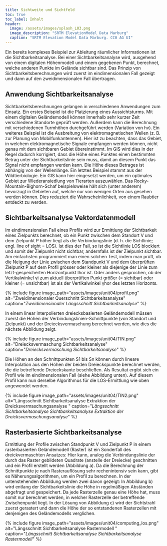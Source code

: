 ```yaml
---
title: Sichtweite und Sichtfeld
toc: true
toc_label: Inhalt
header:
  image: /assets/images/splash_L03.png
  image_description: "SRTM ElevationModel Data Marburg"
  caption: "SRTM Elevation Model Data Marburg. CC0 AG UI"
---
```



Ein bereits komplexes Beispiel zur Ableitung räumlicher Informationen ist die Sichtbarkeitsanalyse. Bei einer Sichtbarkeitsanalyse wird, ausgehend von einem digitalen Höhenmodell und einem gegebenen Punkt, berechnet, welche anderen Punkte im Gelände sichtbar sind. Das Prinzip von Sichtbarkeitsberechnungen wird zuerst im eindimensionalen Fall gezeigt und dann auf den zweidimensionalen Fall übertragen.

## Anwendung Sichtbarkeitsanalyse
Sichtbarkeitsberechnungen gelangen in verschiedenen Anwendungen zum Einsatz. Ein erstes Beispiel ist die Platzierung eines Aussichtsturms. Mit einem digitalen Geländemodell können innerhalb sehr kurzer Zeit verschiedene Standorte geprüft werden. Außerdem kann die Berechnung mit verschiedenen Turmhöhen durchgeführt werden (Variation von hv). Ein weiteres Beispiel ist die Ausbreitung von elektromagnetischen Wellen (z. B. zur Planung von Mobilfunkantennen). Hier ist zu beachten, dass das Gebiet, in welchem elektromagnetische Signale empfangen werden können, nicht genau mit dem sichtbaren Gebiet übereinstimmt. Im GIS wird dies in der Regel dadurch korrigiert, dass die Höhe eines Punktes einen bestimmten Betrag unter der Sichtbarkeitslinie sein muss, damit an diesem Punkt das Signal nicht empfangen werden kann. Die Höhe dieses Betrages ist abhängig von der Wellenlänge. Ein letztes Beispiel stammt aus der Wildtierbiologie. Ein GIS kann hier eingesetzt werden, um ein optimales Gebiet zur Wiederansiedlung von Tierarten auszuwählen. Das Rocky-Mountain-Bighorn-Schaf beispielsweise hält sich (unter anderem) bevorzugt in Gebieten auf, welche nur von wenigen Orten aus gesehen werden können. Dies reduziert die Wahrscheinlichkeit, von einem Raubtier entdeckt zu werden.


## Sichtbarkeitsanalyse Vektordatenmodell

Im eindimensionalen Fall eines Profils wird zur Ermittlung der Sichtbarkeit eines Zielpunkts berechnet, ob ein Punkt zwischen dem Standort V und dem Zielpunkt P höher liegt als die Verbindungslinie (d. h. die Sichtlinie; engl. line of sight = LOS). Ist dies der Fall, so ist die Sichtlinie LOS blockiert und somit der Zielpunkt nicht sichtbar, andernfalls ist der Zielpunkt sichtbar. Am einfachsten programmiert man einen solchen Test, indem man prüft, ob die Neigung der Linie zwischen dem Standpunkt V und dem überprüften Zielpunkt P auf dem Profil grösser oder kleiner als diejenige der Linie zum letzt-gespeicherten Horizontpunkt Ihor ist. Oder anders gesprochen, ob der Vertikalwinkel γi zum aktuell überprüften Punkt größer (= sichtbar) oder kleiner (= unsichtbar) ist als der Vertikalwinkel γhor des letzten Horizonts.

{% include figure image_path="assets/images/unit04/profil.png" alt="Zweidimensionaler Querschnitt Sichtbarkeitsanalyse" caption="*Zweidimensionaler Längsschnitt Sichtbarkeitsanalyse*" %}

In einem linear interpolierten dreiecksbasierten Geländemodell müssen zuerst die Höhen der Verbindungslinien-Schnittpunkte (von Standort und Zielpunkt) und der Dreiecksvermaschung berechnet werden, wie dies die nächste Abbildung zeigt.

{% include figure image_path="assets/images/unit04/TIN.png" alt="Dreiecksvermaschung  Sichtbarkeitsanalyse" caption="*Dreiecksvermaschung  Sichtbarkeitsanalyse*" %}

Die Höhen an den Schnittpunkten S1 bis Sn können durch lineare Interpolation aus den Höhen der beiden Dreieckspunkte berechnet werden, die die betreffende Dreieckskante beschließen. Als Resultat ergibt sich ein Profil wie im eindimensionalen Fall (siehe Abbildung unten). Auf diesem Profil kann nun derselbe Algorithmus für die LOS-Ermittlung wie oben angewendet werden.

{% include figure image_path="assets/images/unit04/TIN2.png" alt="Längsschnitt  Sichtbarkeitsanalyse Extraktion der Dreicksvermaschungsanalyse " caption="*Längsschnitt   Sichtbarkeitsanalyse Sichtbarkeitsanalyse Extraktion der Dreicksvermaschungsanalyse*" %}

## Rasterbasierte Sichtbarkeitsanalyse

Ermittlung der Profile zwischen Standpunkt V und Zielpunkt P in einem rasterbasierten Geländemodell (Raster) ist ein Sonderfall des dreickvermaschten Ansatzes: Hier kann, analog die Verbindungslinie der durch das Raster gebildeten Quadrate (anstelle der Dreiecke) geschnitten und ein Profil erstellt werden (Abbildung a). Da die Berechnung der Schnittpunkte je nach Rasterauflösung sehr rechenintensiv sein kann, gibt es Näherungsalgorithmen, um ein Profil zu berechnen. In der untenstehenden Abbildung werden zwei davon gezeigt: In Abbildung b) wird entlang der Sichtbarkeitslinie die Höhe in regelmäßigen Abständen abgefragt und gespeichert. Da jede Rasterzelle genau eine Höhe hat, muss somit nur berechnet werden, in welcher Rasterzelle der betreffende Zwischenpunkt liegt. In der Lösung von Abbildung c) wird der Sichtstrahl zuerst gerastert und dann die Höhe der so entstandenen Rasterzellen mit denjenigen des Geländemodells verglichen.

{% include figure image_path="assets/images/unit04/computing_los.png" alt="Längsschnitt  Sichtbarkeitsanalyse Rastermodell " caption="*Längsschnitt   Sichtbarkeitsanalyse Sichtbarkeitsanalyse Rastermodell*" %}




